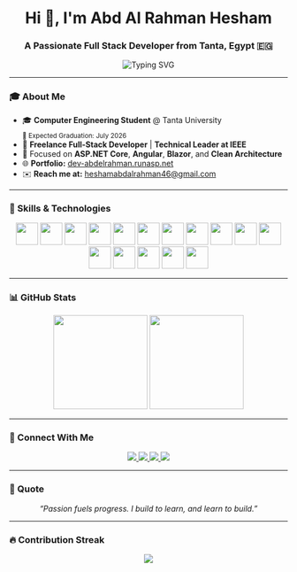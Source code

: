 <h1 align="center">Hi 👋, I'm Abd Al Rahman Hesham</h1>
<h3 align="center">A Passionate Full Stack Developer from Tanta, Egypt 🇪🇬</h3>

<p align="center">
  <img src="https://readme-typing-svg.herokuapp.com?font=Fira+Code&size=22&pause=1000&color=F77C7C&vCenter=true&width=435&lines=Full+Stack+Developer;ASP.NET+Core+%7C+Angular+%7C+Blazor;Clean+Architecture+Advocate;Lifelong+Learner+%F0%9F%93%9A" alt="Typing SVG" />
</p>

---

### 🎓 About Me

- 🎓 **Computer Engineering Student** @ Tanta University  
  <sub>📅 Expected Graduation: July 2026</sub>
- 💼 **Freelance Full-Stack Developer** | **Technical Leader at IEEE**
- 🔧 Focused on **ASP.NET Core**, **Angular**, **Blazor**, and **Clean Architecture**
- 🌐 **Portfolio:** [dev-abdelrahman.runasp.net](https://dev-abdelrahman.runasp.net)
- ✉️ **Reach me at:** heshamabdalrahman46@gmail.com

---

### 🧠 Skills & Technologies

<p align="center">
  <!-- Front-End -->
  <img src="https://cdn.jsdelivr.net/gh/devicons/devicon/icons/html5/html5-original.svg" height="40" />
  <img src="https://cdn.jsdelivr.net/gh/devicons/devicon/icons/css3/css3-original.svg" height="40" />
  <img src="https://cdn.jsdelivr.net/gh/devicons/devicon/icons/javascript/javascript-original.svg" height="40" />
  <img src="https://cdn.jsdelivr.net/gh/devicons/devicon/icons/typescript/typescript-original.svg" height="40" />
  <img src="https://cdn.jsdelivr.net/gh/devicons/devicon/icons/angular/angular-original.svg" height="40" />
  <img src="https://cdn.jsdelivr.net/gh/devicons/devicon/icons/bootstrap/bootstrap-original.svg" height="40" />
  <img src="https://skillicons.dev/icons?i=tailwind" height="40" />

  <!-- Backend -->
  <img src="https://cdn.jsdelivr.net/gh/devicons/devicon/icons/csharp/csharp-original.svg" height="40" />
  <img src="https://cdn.jsdelivr.net/gh/devicons/devicon/icons/dot-net/dot-net-original.svg" height="40" />
  <img src="https://skillicons.dev/icons?i=azure" height="40" />
  <img src="https://skillicons.dev/icons?i=postgres" height="40" />
  <img src="https://cdn.jsdelivr.net/gh/devicons/devicon/icons/sqlite/sqlite-original.svg" height="40" />

  <!-- Other -->
  <img src="https://cdn.jsdelivr.net/gh/devicons/devicon/icons/python/python-original.svg" height="40" />
  <img src="https://cdn.jsdelivr.net/gh/devicons/devicon/icons/linux/linux-original.svg" height="40" />
  <img src="https://cdn.jsdelivr.net/gh/devicons/devicon/icons/git/git-original.svg" height="40" />
  <img src="https://skillicons.dev/icons?i=figma" height="40" />
</p>

---

### 📊 GitHub Stats

<p align="center">
  <img src="https://github-readme-stats.vercel.app/api?username=AbdAlRahman-Hesham&show_icons=true&theme=dracula&hide_border=false&count_private=true" height="170" />
  <img src="https://github-readme-stats.vercel.app/api/top-langs/?username=AbdAlRahman-Hesham&layout=compact&theme=dracula&hide_border=false&langs_count=6" height="170" />
</p>

---

### 🔗 Connect With Me

<p align="center">
  <a href="mailto:heshamabdalrahman46@gmail.com">
    <img src="https://img.shields.io/badge/Gmail-D14836?style=for-the-badge&logo=gmail&logoColor=white" />
  </a>
  <a href="https://www.linkedin.com/in/abd-al-rhman-hisham-752022233/">
    <img src="https://img.shields.io/badge/LinkedIn-0072b1?style=for-the-badge&logo=linkedin&logoColor=white" />
  </a>
  <a href="https://github.com/AbdAlRahman-Hesham">
    <img src="https://img.shields.io/badge/GitHub-100000?style=for-the-badge&logo=github&logoColor=white" />
  </a>
  <a href="https://dev-abdelrahman.runasp.net">
    <img src="https://img.shields.io/badge/Portfolio-00C897?style=for-the-badge&logo=vercel&logoColor=white" />
  </a>
</p>

---

### 🚀 Quote

<p align="center">
  <em>“Passion fuels progress. I build to learn, and learn to build.”</em>
</p>

---

### 🔥 Contribution Streak

<p align="center">
  <img src="https://github-readme-streak-stats.herokuapp.com/?user=AbdAlRahman-Hesham&theme=dracula&hide_border=false" />
</p>
